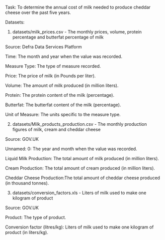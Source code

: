 Task: 
To determine the annual cost of milk needed to produce cheddar cheese over the past five years.

Datasets:
1. datasets/milk_prices.csv - The monthly prices, volume, protein percentage and butterfat percentage of milk

Source: Defra Data Services Platform

Time: The month and year when the value was recorded.

Measure Type: The type of measure recorded.

Price: The price of milk (in Pounds per liter).

Volume: The amount of milk produced (in million liters).

Protein: The protein content of the milk (percentage).

Butterfat: The butterfat content of the milk (percentage).

Unit of Measure: The units specific to the measure type.


2. datasets/Milk_products_production.csv - The monthly production figures of milk, cream and cheddar cheese

Source: GOV.UK

Unnamed: 0: The year and month when the value was recorded.

Liquid Milk Production: The total amount of milk produced (in million liters).

Cream Production: The total amount of cream produced (in million liters).

Cheddar Cheese Production:The total amount of cheddar cheese produced (in thousand tonnes).


3. datasets/conversion_factors.xls - Liters of milk used to make one kilogram of product

Source: GOV.UK

Product: The type of product.

Conversion factor (litres/kg): Liters of milk used to make one kilogram of product (in liters/kg).
